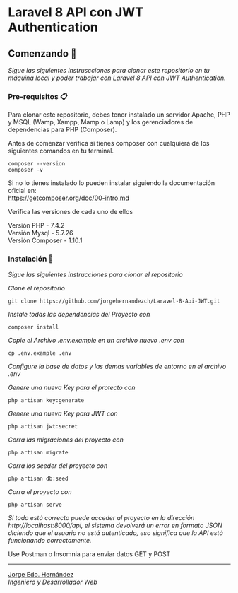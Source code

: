# Laravel 8 API con JWT Authentication

## Comenzando 🚀

_Sigue las siguientes instruscciones para clonar este repositorio en tu máquina local y poder trabajar con Laravel 8 API con JWT Authentication._

### Pre-requisitos 📋

Para clonar este repositorio, debes tener instalado un servidor Apache, PHP y MSQL (Wamp, Xampp, Mamp o Lamp) y los gerenciadores de dependencias para PHP (Composer).

Antes de comenzar verifica si tienes composer con cualquiera de los siguientes comandos en tu terminal.
```
composer --version 
composer -v
```
Si no lo tienes instalado lo pueden instalar siguiendo la documentación oficial en:  
https://getcomposer.org/doc/00-intro.md


Verifica las versiones de cada uno de ellos

Versión PHP - 7.4.2  
Versión Mysql - 5.7.26  
Versión Composer - 1.10.1  

### Instalación 🔧

_Sigue las siguientes instrucciones para clonar el repositorio_

_Clone el repositorio_

```
git clone https://github.com/jorgehernandezch/Laravel-8-Api-JWT.git
```

_Instale todas las dependencias del Proyecto con_

```
composer install
```

_Copie el Archivo .env.example en un archivo nuevo .env con_

```
cp .env.example .env
```
_Configure la base de datos y las demas variables de entorno en el archivo .env_

_Genere una nueva Key para el protecto con_

```
php artisan key:generate
```
_Genere una nueva Key para JWT con_

```
php artisan jwt:secret
```
_Corra las migraciones del proyecto con_

```
php artisan migrate
```

_Corra los seeder del proyecto con_

```
php artisan db:seed
```
_Corra el proyecto con_

```
php artisan serve
```

_Si todo está correcto puede acceder al proyecto en la dirección http://localhost:8000/api, el sistema devolverá un error en formato JSON diciendo que el usuario no está autenticado, eso significa que la API está funcionando correctamente._

Use Postman o Insomnia para enviar datos GET y POST

---
[Jorge Edo. Hernández](https://github.com/jorgehernandezch)  
_Ingeniero y Desarrollador Web_
